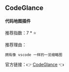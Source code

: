 ## CodeGlance

#### 代码地图插件

推荐指数：7 * ⭐

推荐理由：

    拥有像 vscode 一样的一览缩略图

官方链接：👉 [CodeGlance](
https://plugins.jetbrains.com/plugin/7275-codeglance
) 👈























